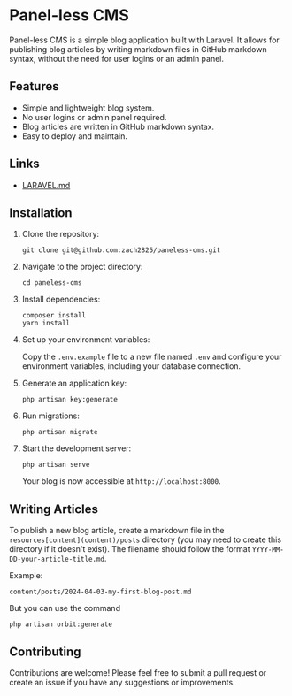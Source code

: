 # Panel-less CMS

Panel-less CMS is a simple blog application built with Laravel. It allows for publishing blog articles by writing markdown files in GitHub markdown syntax, without the need for user logins or an admin panel.

## Features

- Simple and lightweight blog system.
- No user logins or admin panel required.
- Blog articles are written in GitHub markdown syntax.
- Easy to deploy and maintain.

## Links

- [LARAVEL.md](docs%2FLARAVEL.md)

## Installation

1. Clone the repository:

    ```shell
    git clone git@github.com:zach2825/paneless-cms.git
    ```

2. Navigate to the project directory:

    ```shell
    cd paneless-cms
    ```

3. Install dependencies:

    ```shell
    composer install
    yarn install
    ```

4. Set up your environment variables:

   Copy the `.env.example` file to a new file named `.env` and configure your environment variables, including your database connection.

5. Generate an application key:

    ```shell
    php artisan key:generate
    ```

6. Run migrations:

    ```shell
    php artisan migrate
    ```

7. Start the development server:

    ```shell
    php artisan serve
    ```

   Your blog is now accessible at `http://localhost:8000`.

## Writing Articles

To publish a new blog article, create a markdown file in the `resources[content](content)/posts` directory
(you may need to create this directory if it doesn't exist).
The filename should follow the format `YYYY-MM-DD-your-article-title.md`.

Example:

```shell
content/posts/2024-04-03-my-first-blog-post.md
```

But you can use the command

```shell
php artisan orbit:generate
```

## Contributing

Contributions are welcome! Please feel free to submit a pull request or create an issue if you have any suggestions or improvements.
